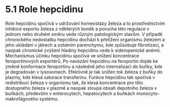 # 5.1 Role hepcidinu

Role hepcidinu spočívá v udržování homeostázy železa a to prostřednictvím inhibice exportu železa z některých buněk a porucha této regulace v jednom nebo druhém směru vede různým patologickým stavům. V případě chronického nedostatku hepcidinu dochází k přetížení organismu železem a jeho ukládání v játrech a ostatním parenchymu, kde způsobuje fibrotizaci, a naopak chronické zvýšení hladiny hepcidinu vede k sideropenické anémii. Mechanismus účinku hepcidinu spočívá ve snížení koncentrace feroportinových exportérů. Po navázání hepcidinu na feroportin dojde ke změně konformace feroportinu a následně jeho internalizaci do buňky, kde je degradován v lysosomech. Efektivně je tak snížen tok železa z buňky do plazmy, kde klesá saturace transferinu. Funkce hepcidinu tak spočívá v redistribuci železa v organismu tak, že klesá koncentrace pro tělo dostupného železa v plazmě a naopak stoupá obsah depotního železa v buňkách, především v enterocytech, hepatocytech a buňkách monocyto-makrofágového systému.

